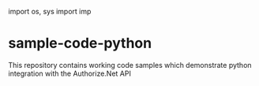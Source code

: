 import os, sys
import imp

# sample-code-python
This repository contains working code samples which demonstrate python integration with the Authorize.Net API
